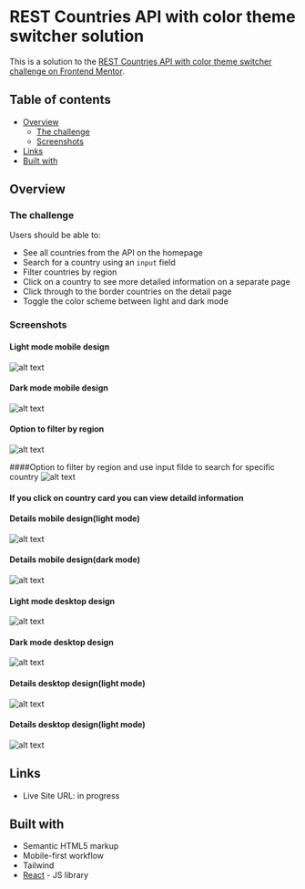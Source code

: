 # REST Countries API with color theme switcher solution

This is a solution to the [REST Countries API with color theme switcher challenge on Frontend Mentor](https://www.frontendmentor.io/challenges/rest-countries-api-with-color-theme-switcher-5cacc469fec04111f7b848ca).

## Table of contents

- [Overview](#overview)
  - [The challenge](#the-challenge)
  - [Screenshots](#screenshots)
- [Links](#links)
- [Built with](#built-with)

## Overview

### The challenge

Users should be able to:

- See all countries from the API on the homepage
- Search for a country using an `input` field
- Filter countries by region
- Click on a country to see more detailed information on a separate page
- Click through to the border countries on the detail page
- Toggle the color scheme between light and dark mode

### Screenshots

#### Light mode mobile design
![alt text](./screenshots/screenshot-mobile-light.png)

#### Dark mode mobile design
![alt text](./screenshots/screenshot-mobile-dark.png)

#### Option to filter by region
![alt text](./screenshots/screenshot-mobile-filters.png)

####Option to filter by region and use input filde to search for specific country
![alt text](./screenshots/screenshot-mobile-filter-search.png)

#### If you click on country card you can view detaild information

#### Details mobile design(light mode)
![alt text](./screenshots/screenshot-mobile-details-light.png)

#### Details mobile design(dark mode)
![alt text](./screenshots/screenshot-mobile-details-dark.png)

#### Light mode desktop design
![alt text](./screenshots/screenshot-desktop-light.png)

#### Dark mode desktop design
![alt text](./screenshots/screenshot-desktop-dark.png)

#### Details desktop design(light mode)
![alt text](./screenshots/screenshot-desktop-details-light.png)

#### Details desktop design(light mode)
![alt text](./screenshots/screenshot-desktop-details-dark.png)

## Links

- Live Site URL: in progress

## Built with

- Semantic HTML5 markup
- Mobile-first workflow
- Tailwind
- [React](https://reactjs.org/) - JS library
